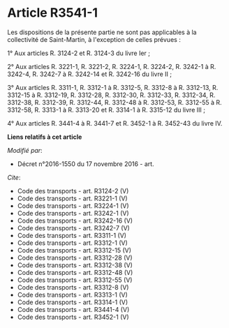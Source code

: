 # Article R3541-1

Les dispositions de la présente partie ne sont pas applicables à la collectivité de Saint-Martin, à l'exception de celles
prévues : 

1° Aux articles R. 3124-2 et R. 3124-3 du livre Ier ; 

2° Aux articles R. 3221-1, R. 3221-2, R. 3224-1, R. 3224-2, R. 3242-1 à R. 3242-4, R. 3242-7 à R. 3242-14 et R. 3242-16 du
livre II ; 

3° Aux articles R. 3311-1, R. 3312-1 à R. 3312-5, R. 3312-8 à R. 3312-13, R. 3312-15 à R. 3312-19, R. 3312-28, R. 3312-30, R.
3312-33, R. 3312-34, R. 3312-38, R. 3312-39, R. 3312-44, R. 3312-48 à R. 3312-53, R. 3312-55 à R. 3312-58, R. 3313-1 à R.
3313-20 et R. 3314-1 à R. 3315-12 du livre III ; 

4° Aux articles R. 3441-4 à R. 3441-7 et R. 3452-1 à R. 3452-43 du livre IV.

**Liens relatifs à cet article**

_Modifié par_:

  - Décret n°2016-1550 du 17 novembre 2016 - art.

_Cite_:

  - Code des transports - art. R3124-2 (V)
  - Code des transports - art. R3221-1 (V)
  - Code des transports - art. R3224-1 (V)
  - Code des transports - art. R3242-1 (V)
  - Code des transports - art. R3242-16 (V)
  - Code des transports - art. R3242-7 (V)
  - Code des transports - art. R3311-1 (V)
  - Code des transports - art. R3312-1 (V)
  - Code des transports - art. R3312-15 (V)
  - Code des transports - art. R3312-28 (V)
  - Code des transports - art. R3312-38 (V)
  - Code des transports - art. R3312-48 (V)
  - Code des transports - art. R3312-55 (V)
  - Code des transports - art. R3312-8 (V)
  - Code des transports - art. R3313-1 (V)
  - Code des transports - art. R3314-1 (V)
  - Code des transports - art. R3441-4 (V)
  - Code des transports - art. R3452-1 (V)
